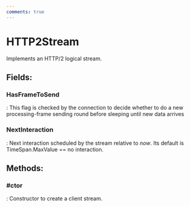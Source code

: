 ```yaml
---
comments: true
---
```

# HTTP2Stream

Implements an HTTP/2 logical stream. 

## **Fields**:
### **HasFrameToSend**
: This flag is checked by the connection to decide whether to do a new processing-frame sending round before sleeping until new data arrives 
### **NextInteraction**
: Next interaction scheduled by the stream relative to *now*. Its default is TimeSpan.MaxValue == no interaction. 
## **Methods**:

### **#ctor**
: Constructor to create a client stream. 